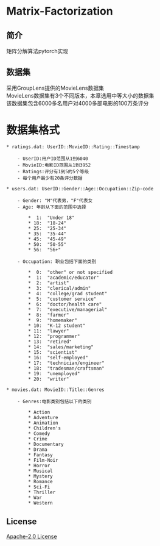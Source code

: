 # Matrix-Factorization

## 简介  
  矩阵分解算法pytorch实现
      
## 数据集
  采用GroupLens提供的MovieLens数据集  
  MovieLens数据集有3个不同版本，本章选用中等大小的数据集  
  该数据集包含6000多名用户对4000多部电影的100万条评分
  
# 数据集格式  
	* ratings.dat: UserID::MovieID::Rating::Timestamp  
	
		- UserID:用户ID范围从1到6040  
		- MovieID:电影ID范围从1到3952  
		- Ratings:评分有1到5的5个等级
		- 每个用户最少有20条评分数据

	* users.dat: UserID::Gender::Age::Occupation::Zip-code
	
		- Gender: "M"代表男，"F"代表女  
		- Age: 年龄从下面的范围中选择
		
			*  1:  "Under 18"
			* 18:  "18-24"
			* 25:  "25-34"
			* 35:  "35-44"
			* 45:  "45-49"
			* 50:  "50-55"
			* 56:  "56+"
			
		- Occupation: 职业包括下面的类别
		
			*  0:  "other" or not specified
			*  1:  "academic/educator"
			*  2:  "artist"
			*  3:  "clerical/admin"
			*  4:  "college/grad student"
			*  5:  "customer service"
			*  6:  "doctor/health care"
			*  7:  "executive/managerial"
			*  8:  "farmer"
			*  9:  "homemaker"
			* 10:  "K-12 student"
			* 11:  "lawyer"
			* 12:  "programmer"
			* 13:  "retired"
			* 14:  "sales/marketing"
			* 15:  "scientist"
			* 16:  "self-employed"
			* 17:  "technician/engineer"
			* 18:  "tradesman/craftsman"
			* 19:  "unemployed"
			* 20:  "writer"
	
	* movies.dat: MovieID::Title::Genres  
	
		- Genres:电影类别包括以下的类别  
		
			* Action
			* Adventure
			* Animation
			* Children's
			* Comedy
			* Crime
			* Documentary
			* Drama
			* Fantasy
			* Film-Noir
			* Horror
			* Musical
			* Mystery
			* Romance
			* Sci-Fi
			* Thriller
			* War
			* Western
  
## License
  [Apache-2.0 License](LICENSE)

